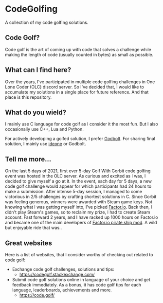 # CodeGolfing
A collection of my code golfing solutions.

## Code Golf?
Code golf is the art of coming up with code that solves a challenge while making the length of code (usually counted in bytes) as small as possible.

## What can I find here?
Over the years, I've participated in multiple code golfing challenges in One Lone Coder (OLC) discord server. So I've decided that, I would like to accumulate my solutions in a single place for future reference. And that place is this repository.

## What do you wield?
I mainly use C language for code golf as I consider it the most fun. But I also occasionally use C++, Lua and Python.

For actively developing a golfed solution, I prefer [Godbolt](https://godbolt.org/). For sharing final solution, I mainly use [ideone](https://ideone.com/) or Godbolt.

## Tell me more...
On the last 5 days of 2021, first ever 5-day Golf With Gorbit code golfing event was hosted in the OLC server. As curious and excited as I was, I decided to give myself a go at it. In the event, each day for 5 days, a new code golf challenge would appear for which participants had 24 hours to make a submission. After intense 5-day session, I managed to come victorious in 2/5 challenges by crafting shortest solutions in C. Since Gorbit was feeling generous, winners were awarded with Steam game keys. Not knowing what I was getting myself into, I've picked [Factor.io](https://www.factorio.com/). Back then, I didn't play Steam's games, so to reclaim my prize, I had to create Steam account. Fast forward 2 years, and I have racked up 1000 hours on Factor.io and became one of the main developers of [Factor.io pirate ship mod](https://github.com/ComfyFactory/ComfyFactorio). A wild but enjoyable ride that was..

## Great websites
Here is a list of websites, that I consider worthy of checking out related to code golf:
- Exchange code golf challenges, solutions and tips:
    - https://codegolf.stackexchange.com/
- Submit code golf solutions online in language of your choice and get feedback immediately. As a bonus, it has code golf tips for each language, leaderboards, achievements and more.
    - https://code.golf/